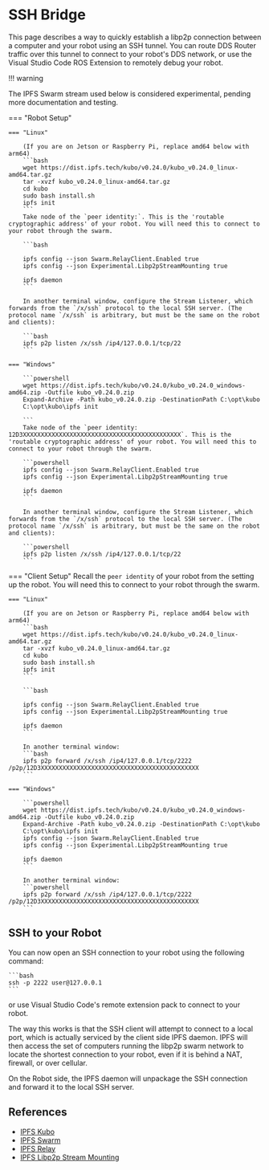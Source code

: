 # SSH Bridge

This page describes a way to quickly establish a libp2p connection between a computer and your robot using an SSH tunnel.
You can route DDS Router traffic over this tunnel to connect to your robot's DDS network, or use the Visual Studio Code ROS Extension to remotely debug your robot.

!!! warning

The IPFS Swarm stream used below is considered experimental, pending more documentation and testing. 

=== "Robot Setup"

    === "Linux"

        (If you are on Jetson or Raspberry Pi, replace amd64 below with arm64)
        ```bash
        wget https://dist.ipfs.tech/kubo/v0.24.0/kubo_v0.24.0_linux-amd64.tar.gz
        tar -xvzf kubo_v0.24.0_linux-amd64.tar.gz
        cd kubo
        sudo bash install.sh
        ipfs init
        ```
        Take node of the `peer identity:`. This is the 'routable cryptographic address' of your robot. You will need this to connect to your robot through the swarm.

        ```bash

        ipfs config --json Swarm.RelayClient.Enabled true
        ipfs config --json Experimental.Libp2pStreamMounting true

        ipfs daemon
        ```

        In another terminal window, configure the Stream Listener, which forwards from the `/x/ssh` protocol to the local SSH server. (The protocol name `/x/ssh` is arbitrary, but must be the same on the robot and clients):
    
        ```bash
        ipfs p2p listen /x/ssh /ip4/127.0.0.1/tcp/22
        ```

    === "Windows"

        ```powershell
        wget https://dist.ipfs.tech/kubo/v0.24.0/kubo_v0.24.0_windows-amd64.zip -Outfile kubo_v0.24.0.zip
        Expand-Archive -Path kubo_v0.24.0.zip -DestinationPath C:\opt\kubo
        C:\opt\kubo\ipfs init

        ```
        Take node of the `peer identity: 12D3XXXXXXXXXXXXXXXXXXXXXXXXXXXXXXXXXXXXXXXXXXXX`. This is the 'routable cryptographic address' of your robot. You will need this to connect to your robot through the swarm.

        ```powershell
        ipfs config --json Swarm.RelayClient.Enabled true
        ipfs config --json Experimental.Libp2pStreamMounting true

        ipfs daemon
        ```

        In another terminal window, configure the Stream Listener, which forwards from the `/x/ssh` protocol to the local SSH server. (The protocol name `/x/ssh` is arbitrary, but must be the same on the robot and clients):

        ```powershell
        ipfs p2p listen /x/ssh /ip4/127.0.0.1/tcp/22
        ```

=== "Client Setup"
    Recall the `peer identity` of your robot from the setting up the robot. You will need this to connect to your robot through the swarm.

    === "Linux"

        (If you are on Jetson or Raspberry Pi, replace amd64 below with arm64)
        ```bash
        wget https://dist.ipfs.tech/kubo/v0.24.0/kubo_v0.24.0_linux-amd64.tar.gz
        tar -xvzf kubo_v0.24.0_linux-amd64.tar.gz
        cd kubo
        sudo bash install.sh
        ipfs init
        ```

        ```bash

        ipfs config --json Swarm.RelayClient.Enabled true
        ipfs config --json Experimental.Libp2pStreamMounting true

        ipfs daemon
        ```

        In another terminal window:
        ```bash
        ipfs p2p forward /x/ssh /ip4/127.0.0.1/tcp/2222 /p2p/12D3XXXXXXXXXXXXXXXXXXXXXXXXXXXXXXXXXXXXXXXXXXXX
        ```

    === "Windows"

        ```powershell
        wget https://dist.ipfs.tech/kubo/v0.24.0/kubo_v0.24.0_windows-amd64.zip -Outfile kubo_v0.24.0.zip
        Expand-Archive -Path kubo_v0.24.0.zip -DestinationPath C:\opt\kubo
        C:\opt\kubo\ipfs init
        ipfs config --json Swarm.RelayClient.Enabled true
        ipfs config --json Experimental.Libp2pStreamMounting true

        ipfs daemon
        ```

        In another terminal window:
        ```powershell
        ipfs p2p forward /x/ssh /ip4/127.0.0.1/tcp/2222 /p2p/12D3XXXXXXXXXXXXXXXXXXXXXXXXXXXXXXXXXXXXXXXXXXXX
        ```

## SSH to your Robot

You can now open an SSH connection to your robot using the following command:

    ```bash
    ssh -p 2222 user@127.0.0.1
    ```

or use Visual Studio Code's remote extension pack to connect to your robot.

The way this works is that the SSH client will attempt to connect to a local port, which is actually serviced by the client side IPFS daemon. IPFS will then access the set of computers running the libp2p swarm network to locate the shortest connection to your robot, even if it is behind a NAT, firewall, or over cellular. 

On the Robot side, the IPFS daemon will unpackage the SSH connection and forward it to the local SSH server.

## References

- [IPFS Kubo](https://docs.ipfs.tech/concepts/kubo/)
- [IPFS Swarm](https://docs.ipfs.tech/concepts/swarm/)
- [IPFS Relay](https://docs.ipfs.tech/concepts/relay/)
- [IPFS Libp2p Stream Mounting](https://github.com/ipfs/kubo/blob/master/docs/experimental-features.md#ipfs-p2p)

